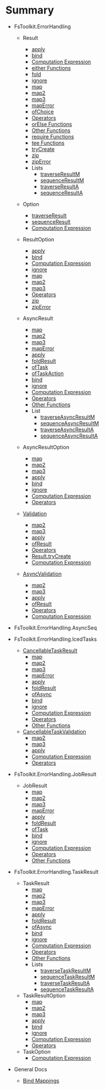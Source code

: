 # Summary

* FsToolkit.ErrorHandling
  * Result
    * [apply](result/apply.md)
    * [bind](result/bind.md)
    * [Computation Expression](result/ce.md)
    * [either Functions](result/eitherFunctions.md)
    * [fold](result/fold.md)
    * [ignore](result/ignore.md)
    * [map](result/map.md)
    * [map2](result/map2.md)
    * [map3](result/map3.md)
    * [mapError](result/mapError.md)
    * [ofChoice](result/ofChoice.md)
    * [Operators](result/operators.md)
    * [orElse Functions](result/orElseFunctions.md)
    * [Other Functions](result/others.md)
    * [require Functions](result/requireFunctions.md)
    * [tee Functions](result/teeFunctions.md)
    * [tryCreate](result/tryCreate.md)
    * [zip](result/zip.md)
    * [zipError](result/zipError.md)
    * Lists
      * [traverseResultM](list/traverseResultM.md)
      * [sequenceResultM](list/sequenceResultM.md)
      * [traverseResultA](list/traverseResultA.md)
      * [sequenceResultA](list/sequenceResultA.md)

  * Option
    * [traverseResult](option/traverseResult.md)
    * [sequenceResult](option/sequenceResult.md)
    * [Computation Expression](option/ce.md)

  * ResultOption
    * [apply](resultOption/apply.md)
    * [bind](resultOption/bind.md)
    * [Computation Expression](resultOption/ce.md)
    * [ignore](resultOption/ignore.md)
    * [map](resultOption/map.md)
    * [map2](resultOption/map2.md)
    * [map3](resultOption/map3.md)
    * [Operators](resultOption/operators.md)
    * [zip](resultOption/zip.md)
    * [zipError](resultOption/zipError.md)

  * AsyncResult
    * [map](asyncResult/map.md)
    * [map2](asyncResult/map2.md)
    * [map3](asyncResult/map3.md)
    * [mapError](asyncResult/mapError.md)
    * [apply](asyncResult/apply.md)
    * [foldResult](asyncResult/foldResult.md)
    * [ofTask](asyncResult/ofTask.md)
    * [ofTaskAction](asyncResult/ofTaskAction.md)
    * [bind](asyncResult/bind.md)
    * [ignore](asyncResult/ignore.md)
    * [Computation Expression](asyncResult/ce.md)
    * [Operators](asyncResult/operators.md)
    * [Other Functions](asyncResult/others.md)
    * List
      * [traverseAsyncResultM](list/traverseAsyncResultM.md)
      * [sequenceAsyncResultM](list/sequenceAsyncResultM.md)
      * [traverseAsyncResultA](list/traverseAsyncResultA.md)
      * [sequenceAsyncResultA](list/sequenceAsyncResultA.md)

  * AsyncResultOption
    * [map](asyncResultOption/map.md)
    * [map2](asyncResultOption/map2.md)
    * [map3](asyncResultOption/map3.md)
    * [apply](asyncResultOption/apply.md)
    * [bind](asyncResultOption/bind.md)
    * [ignore](asyncResultOption/ignore.md)
    * [Computation Expression](asyncResultOption/ce.md)
    * [Operators](asyncResultOption/operators.md)

  * [Validation](validation/index.md)
    * [map2](validation/map2.md)
    * [map3](validation/map3.md)
    * [apply](validation/apply.md)
    * [ofResult](validation/ofResult.md)
    * [Operators](validation/operators.md)
    * [Result.tryCreate](validation/tryCreate.md)
    * [Computation Expression](validation/ce.md)

  * [AsyncValidation](asyncValidation/index.md)
    * [map2](asyncValidation/map2.md)
    * [map3](asyncValidation/map3.md)
    * [apply](asyncValidation/apply.md)
    * [ofResult](asyncValidation/ofResult.md)
    * [Operators](asyncValidation/operators.md)
    * [Computation Expression](asyncValidation/ce.md)

* FsToolkit.ErrorHandling.AsyncSeq
* FsToolkit.ErrorHandling.IcedTasks
  * [CancellableTaskResult](cancellableTaskResult/index.md)
    * [map](cancellableTaskResult/map.md)
    * [map2](cancellableTaskResult/map2.md)
    * [map3](cancellableTaskResult/map3.md)
    * [mapError](cancellableTaskResult/mapError.md)
    * [apply](cancellableTaskResult/apply.md)
    * [foldResult](cancellableTaskResult/foldResult.md)
    * [ofAsync](cancellableTaskResult/ofAsync.md)
    * [bind](cancellableTaskResult/bind.md)
    * [ignore](cancellableTaskResult/ignore.md)
    * [Computation Expression](cancellableTaskResult/ce.md)
    * [Operators](cancellableTaskResult/operators.md)
    * [Other Functions](cancellableTaskResult/others.md)
  * [CancellableTaskValidation](cancellableTaskValidation/index.md)
    * [map2](cancellableTaskValidation/map2.md)
    * [map3](cancellableTaskValidation/map3.md)
    * [apply](cancellableTaskValidation/apply.md)
    * [Computation Expression](cancellableTaskValidation/ce.md)
    * [Operators](cancellableTaskValidation/operators.md)
* FsToolkit.ErrorHandling.JobResult
  * JobResult
    * [map](jobResult/map.md)
    * [map2](jobResult/map2.md)
    * [map3](jobResult/map3.md)
    * [mapError](jobResult/mapError.md)
    * [apply](jobResult/apply.md)
    * [foldResult](jobResult/foldResult.md)
    * [ofTask](jobResult/ofTask.md)
    * [bind](jobResult/bind.md)
    * [ignore](jobResult/ignore.md)
    * [Computation Expression](jobResult/ce.md)
    * [Operators](jobResult/operators.md)
    * [Other Functions](jobResult/others.md)
* FsToolkit.ErrorHandling.TaskResult
  * TaskResult
    * [map](taskResult/map.md)
    * [map2](taskResult/map2.md)
    * [map3](taskResult/map3.md)
    * [mapError](taskResult/mapError.md)
    * [apply](taskResult/apply.md)
    * [foldResult](taskResult/foldResult.md)
    * [ofAsync](taskResult/ofAsync.md)
    * [bind](taskResult/bind.md)
    * [ignore](taskResult/ignore.md)
    * [Computation Expression](taskResult/ce.md)
    * [Operators](taskResult/operators.md)
    * [Other Functions](taskResult/others.md)
    * Lists
      * [traverseTaskResultM](list/traverseTaskResultM.md)
      * [sequenceTaskResultM](list/sequenceTaskResultM.md)
      * [traverseTaskResultA](list/traverseTaskResultA.md)
      * [sequenceTaskResultA](list/sequenceTaskResultA.md)
  * TaskResultOption
    * [map](taskResultOption/map.md)
    * [map2](taskResultOption/map2.md)
    * [map3](taskResultOption/map3.md)
    * [apply](taskResultOption/apply.md)
    * [bind](taskResultOption/bind.md)
    * [ignore](taskResultOption/ignore.md)
    * [Computation Expression](taskResultOption/ce.md)
    * [Operators](taskResultOption/operators.md)
  * TaskOption
    * [Computation Expression](taskOption/ce.md)
* General Docs
  * [Bind Mappings](bindMappings.md)
